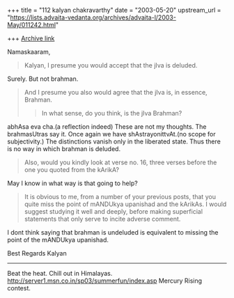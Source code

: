 +++
title = "112 kalyan chakravarthy"
date = "2003-05-20"
upstream_url = "https://lists.advaita-vedanta.org/archives/advaita-l/2003-May/011242.html"

+++
[Archive link](https://lists.advaita-vedanta.org/archives/advaita-l/2003-May/011242.html)

Namaskaaram,


>Kalyan, I presume you would accept that the jIva is deluded.

Surely. But not brahman.

>And I presume you also would agree that the jIva is, in essence, Brahman. 
> >In what sense, do you think, is the jIva Brahman?

abhAsa eva cha.(a reflection indeed)  These are not my thoughts. The 
brahmasUtras say it. Once again we have shAstrayonittvAt.(no scope for 
subjectivity.) The distinctions vanish only in the liberated state. Thus 
there is no way in which brahman is deluded.

>Also, would you kindly look at verse no. 16, three verses before the one 
>you quoted from the kArikA?

May I know in what way is that going to help?

>It is obvious to me, from a number of your previous posts, that you quite 
>miss the point of mANDUkya upanishad and the kArikAs. I would suggest 
>studying it well and deeply, before making superficial statements that only 
>serve to incite adverse comment.

I dont think saying that brahman is undeluded is equivalent to missing the 
point of the mANDUkya upanishad.

Best Regards
Kalyan

_________________________________________________________________
Beat the heat. Chill out in Himalayas. 
http://server1.msn.co.in/sp03/summerfun/index.asp Mercury Rising contest.

